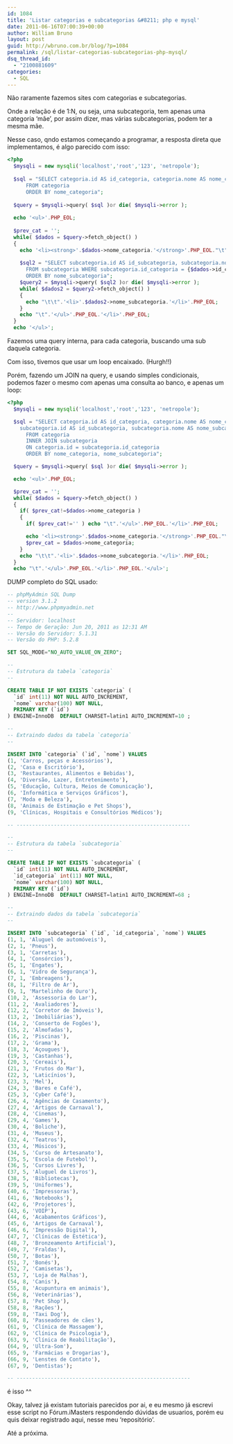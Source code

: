 ```yaml
---
id: 1084
title: 'Listar categorias e subcategorias &#8211; php e mysql'
date: 2011-06-16T07:00:39+00:00
author: William Bruno
layout: post
guid: http://wbruno.com.br/blog/?p=1084
permalink: /sql/listar-categorias-subcategorias-php-mysql/
dsq_thread_id:
  - "2100881609"
categories:
  - SQL
---
```

Não raramente fazemos sites com categorias e subcategorias.

Onde a relação é de 1:N, ou seja, uma subcategoria, tem apenas uma categoria &#8216;mãe&#8217;, por assim dizer, mas várias subcategorias, podem ter a mesma mãe.
  
<!--more-->


  
Nesse caso, qndo estamos começando a programar, a resposta direta que implementamos, é algo parecido com isso:

``` php
<?php
  $mysqli = new mysqli('localhost','root','123', 'netropole');
  
  $sql = "SELECT categoria.id AS id_categoria, categoria.nome AS nome_categoria 
      FROM categoria 
      ORDER BY nome_categoria";
      
  $query = $mysqli->query( $sql )or die( $mysqli->error );
  
  echo '<ul>'.PHP_EOL;
  
  $prev_cat = '';
  while( $dados = $query->fetch_object() )
  {
    echo '<li><strong>'.$dados->nome_categoria.'</strong>'.PHP_EOL."\t".'<ul>'.PHP_EOL;
    
    $sql2 = "SELECT subcategoria.id AS id_subcategoria, subcategoria.nome AS nome_subcategoria 
      FROM subcategoria WHERE subcategoria.id_categoria = {$dados->id_categoria} 
      ORDER BY nome_subcategoria";
    $query2 = $mysqli->query( $sql2 )or die( $mysqli->error );
    while( $dados2 = $query2->fetch_object() )
    {
      echo "\t\t".'<li>'.$dados2->nome_subcategoria.'</li>'.PHP_EOL;
    }
    echo "\t".'</ul>'.PHP_EOL.'</li>'.PHP_EOL;
  }
  echo '</ul>';
```

Fazemos uma query interna, para cada categoria, buscando uma sub daquela categoria.
  
Com isso, tivemos que usar um loop encaixado. (Hurgh!!)

Porém, fazendo um JOIN na query, e usando simples condicionais, podemos fazer o mesmo com apenas uma consulta ao banco, e apenas um loop:

``` php
<?php
  $mysqli = new mysqli('localhost','root','123', 'netropole');

  $sql = "SELECT categoria.id AS id_categoria, categoria.nome AS nome_categoria,
    subcategoria.id AS id_subcategoria, subcategoria.nome AS nome_subcategoria
      FROM categoria
      INNER JOIN subcategoria
      ON categoria.id = subcategoria.id_categoria
      ORDER BY nome_categoria, nome_subcategoria";

  $query = $mysqli->query( $sql )or die( $mysqli->error );

  echo '<ul>'.PHP_EOL;

  $prev_cat = '';
  while( $dados = $query->fetch_object() )
  {
    if( $prev_cat!=$dados->nome_categoria )
    {
      if( $prev_cat!='' ) echo "\t".'</ul>'.PHP_EOL.'</li>'.PHP_EOL;

      echo '<li><strong>'.$dados->nome_categoria.'</strong>'.PHP_EOL."\t".'<ul>'.PHP_EOL;
      $prev_cat = $dados->nome_categoria;
    }
    echo "\t\t".'<li>'.$dados->nome_subcategoria.'</li>'.PHP_EOL;
  }
  echo "\t".'</ul>'.PHP_EOL.'</li>'.PHP_EOL.'</ul>';
```

DUMP completo do SQL usado:

``` sql
-- phpMyAdmin SQL Dump
-- version 3.1.2
-- http://www.phpmyadmin.net
--
-- Servidor: localhost
-- Tempo de Geração: Jun 20, 2011 as 12:31 AM
-- Versão do Servidor: 5.1.31
-- Versão do PHP: 5.2.8

SET SQL_MODE="NO_AUTO_VALUE_ON_ZERO";

--
-- Estrutura da tabela `categoria`
--

CREATE TABLE IF NOT EXISTS `categoria` (
  `id` int(11) NOT NULL AUTO_INCREMENT,
  `nome` varchar(100) NOT NULL,
  PRIMARY KEY (`id`)
) ENGINE=InnoDB  DEFAULT CHARSET=latin1 AUTO_INCREMENT=10 ;

--
-- Extraindo dados da tabela `categoria`
--

INSERT INTO `categoria` (`id`, `nome`) VALUES
(1, 'Carros, peças e Acessórios'),
(2, 'Casa e Escritório'),
(3, 'Restaurantes, Alimentos e Bebidas'),
(4, 'Diversão, Lazer, Entretenimento'),
(5, 'Educação, Cultura, Meios de Comunicação'),
(6, 'Informática e Serviços Gráficos'),
(7, 'Moda e Beleza'),
(8, 'Animais de Estimação e Pet Shops'),
(9, 'Clínicas, Hospitais e Consultórios Médicos');

-- --------------------------------------------------------

--
-- Estrutura da tabela `subcategoria`
--

CREATE TABLE IF NOT EXISTS `subcategoria` (
  `id` int(11) NOT NULL AUTO_INCREMENT,
  `id_categoria` int(11) NOT NULL,
  `nome` varchar(100) NOT NULL,
  PRIMARY KEY (`id`)
) ENGINE=InnoDB  DEFAULT CHARSET=latin1 AUTO_INCREMENT=68 ;

--
-- Extraindo dados da tabela `subcategoria`
--

INSERT INTO `subcategoria` (`id`, `id_categoria`, `nome`) VALUES
(1, 1, 'Aluguel de automóveis'),
(2, 1, 'Pneus'),
(3, 1, 'Carretas'),
(4, 1, 'Consórcios'),
(5, 1, 'Engates'),
(6, 1, 'Vidro de Segurança'),
(7, 1, 'Embreagens'),
(8, 1, 'Filtro de Ar'),
(9, 1, 'Martelinho de Ouro'),
(10, 2, 'Assessoria do Lar'),
(11, 2, 'Avaliadores'),
(12, 2, 'Corretor de Imóveis'),
(13, 2, 'Imobiliárias'),
(14, 2, 'Conserto de Fogões'),
(15, 2, 'Almofadas'),
(16, 2, 'Piscinas'),
(17, 2, 'Grama'),
(18, 3, 'Açougues'),
(19, 3, 'Castanhas'),
(20, 3, 'Cereais'),
(21, 3, 'Frutos do Mar'),
(22, 3, 'Laticínios'),
(23, 3, 'Mel'),
(24, 3, 'Bares e Café'),
(25, 3, 'Cyber Café'),
(26, 4, 'Agências de Casamento'),
(27, 4, 'Artigos de Carnaval'),
(28, 4, 'Cinemas'),
(29, 4, 'Games'),
(30, 4, 'Boliche'),
(31, 4, 'Museus'),
(32, 4, 'Teatros'),
(33, 4, 'Músicos'),
(34, 5, 'Curso de Artesanato'),
(35, 5, 'Escola de Futebol'),
(36, 5, 'Cursos Livres'),
(37, 5, 'Aluguel de Livros'),
(38, 5, 'Bibliotecas'),
(39, 5, 'Uniformes'),
(40, 6, 'Impressoras'),
(41, 6, 'Notebooks'),
(42, 6, 'Projetores'),
(43, 6, 'VOIP'),
(44, 6, 'Acabamentos Gráficos'),
(45, 6, 'Artigos de Carnaval'),
(46, 6, 'Impressão Digital'),
(47, 7, 'Clínicas de Estética'),
(48, 7, 'Bronzeamento Artificial'),
(49, 7, 'Fraldas'),
(50, 7, 'Botas'),
(51, 7, 'Bonés'),
(52, 7, 'Camisetas'),
(53, 7, 'Loja de Malhas'),
(54, 8, 'Canis'),
(55, 8, 'Acupuntura em animais'),
(56, 8, 'Veterinárias'),
(57, 8, 'Pet Shop'),
(58, 8, 'Rações'),
(59, 8, 'Taxi Dog'),
(60, 8, 'Passeadores de cães'),
(61, 9, 'Clínica de Massagem'),
(62, 9, 'Clínica de Psicologia'),
(63, 9, 'Clínica de Reabilitação'),
(64, 9, 'Ultra-Som'),
(65, 9, 'Farmácias e Drogarias'),
(66, 9, 'Lenstes de Contato'),
(67, 9, 'Dentistas');

-- --------------------------------------------------------
```

é isso ^^

Okay, talvez já existam tutoriais parecidos por ai, e eu mesmo já escrevi esse script no Fórum.iMasters respondendo dúvidas de usuarios, porém eu quis deixar registrado aqui, nesse meu &#8216;repositório&#8217;.

Até a próxima.